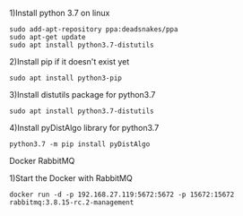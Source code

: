 1)Install python 3.7 on linux

	sudo add-apt-repository ppa:deadsnakes/ppa
	sudo apt-get update
	sudo apt install python3.7-distutils

2)Install pip if it doesn't exist yet

	sudo apt install python3-pip

3)Install distutils package for python3.7

	sudo apt install python3.7-distutils


4)Install pyDistAlgo library for python3.7
 
	python3.7 -m pip install pyDistAlgo

Docker RabbitMQ

1)Start the Docker with RabbitMQ

	docker run -d -p 192.168.27.119:5672:5672 -p 15672:15672 rabbitmq:3.8.15-rc.2-management
